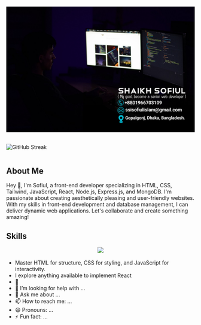 ![Cover picture!](/images/cover.jpg "San Juan Mountains")

<div style="text-align:center; display:flex; align-items:center;">

![GitHub Streak](https://github-readme-streak-stats.herokuapp.com?user=Sofiullh01%20&theme=modern-lilac2&border_radius=4.6)

</div>


## About Me
Hey 👋, I'm Sofiul, a front-end developer specializing in HTML, CSS, Tailwind, JavaScript, React, Node.js, Express.js, and MongoDB. I'm passionate about creating aesthetically pleasing and user-friendly websites. With my skills in front-end development and database management, I can deliver dynamic web applications. Let's collaborate and create something amazing!

## Skills
<p align="center">
  <a href="https://skillicons.dev">
    <img src="https://skillicons.dev/icons?i=html,css,js,react,nodejs,express,git,github" />
  </a>
</p>


- Master HTML for structure, CSS for styling, and JavaScript for interactivity.
- I explore anything available to implement React
- 👯 
- 🤔 I’m looking for help with ...
- 💬 Ask me about ...
- 📫 How to reach me: ...
- 😄 Pronouns: ...
- ⚡ Fun fact: ...
